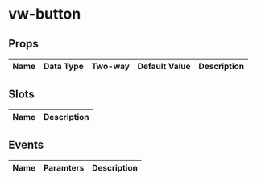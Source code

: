 # vw-button

## Props

| Name | Data Type |  Two-way | Default Value | Description |
| --- | --- | --- | --- | --- |

## Slots

| Name | Description |
| --- | --- |


## Events

| Name | Paramters | Description |
| --- | --- | --- |
